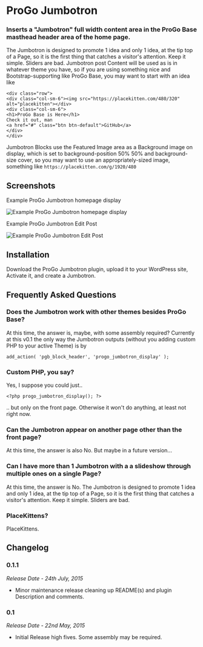 # ProGo Jumbotron
### Inserts a "Jumbotron" full width content area in the ProGo Base masthead header area of the home page.

The Jumbotron is designed to promote 1 idea and only 1 idea, at the tip top of a Page, so it is the first thing that catches a visitor's attention. Keep it simple. Sliders are bad.
Jumbotron post Content will be used as is in whatever theme you have, so if you are using something nice and Bootstrap-supporting like ProGo Base, you may want to start with an idea like

```
<div class="row">
<div class="col-sm-6"><img src="https://placekitten.com/480/320" alt="placekitten"></div>
<div class="col-sm-6">
<h1>ProGo Base is Here</h1>
Check it out, man
<a href="#" class="btn btn-default">GitHub</a>
</div>
</div>
```

Jumbotron Blocks use the Featured Image area as a Background image on display, which is set to background-position 50% 50% and background-size cover, so you may want to use an appropriately-sized image, something like `https://placekitten.com/g/1920/480`

## Screenshots

Example ProGo Jumbotron homepage display

![Example ProGo Jumbotron homepage display](https://raw.github.com/progothemes/progo-jumbotron/master/screenshot-1.jpg)

Example ProGo Jumbotron Edit Post

![Example ProGo Jumbotron Edit Post](https://raw.github.com/progothemes/progo-jumbotron/master/screenshot-2.jpg)

## Installation

Download the ProGo Jumbotron plugin, upload it to your WordPress site, Activate it, and create a Jumbotron.

## Frequently Asked Questions

### Does the Jumbotron work with other themes besides ProGo Base?

At this time, the answer is, maybe, with some assembly required? Currently at this v0.1 the only way the Jumbotron outputs (without you adding custom PHP to your active Theme) is by

`add_action( 'pgb_block_header', 'progo_jumbotron_display' );`

### Custom PHP, you say?

Yes, I suppose you could just..

`<?php progo_jumbotron_display(); ?>`

.. but only on the front page. Otherwise it won't do anything, at least not right now.

### Can the Jumbotron appear on another page other than the front page?

At this time, the answer is also No. But maybe in a future version...

### Can I have more than 1 Jumbotron with a a slideshow through multiple ones on a single Page?

At this time, the answer is No. The Jumbotron is designed to promote 1 idea and only 1 idea, at the tip top of a Page, so it is the first thing that catches a visitor's attention. Keep it simple. Sliders are bad.

### PlaceKittens?

PlaceKittens.

## Changelog

### 0.1.1
*Release Date  - 24th July, 2015*

* Minor maintenance release cleaning up README(s) and plugin Description and comments.

### 0.1
*Release Date  - 22nd May, 2015*

* Initial Release high fives. Some assembly may be required.
